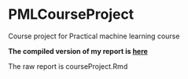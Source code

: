 # PMLCourseProject
Course project for Practical machine learning course

**The compiled version of my report is [here](http://dgrechka.github.io/PMLCourseProject/)**

The raw report is courseProject.Rmd
